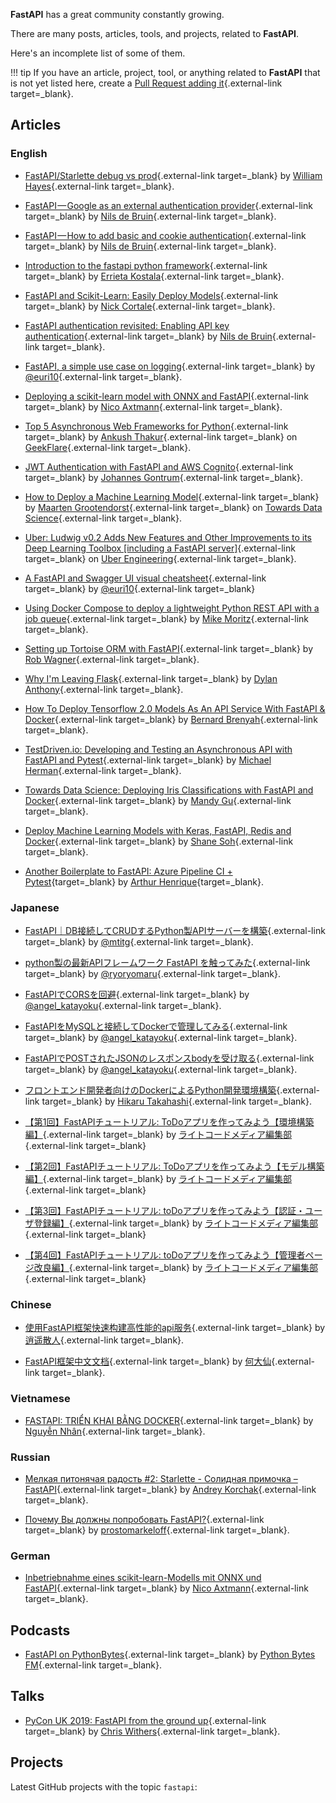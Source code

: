 **FastAPI** has a great community constantly growing.

There are many posts, articles, tools, and projects, related to **FastAPI**.

Here's an incomplete list of some of them.

!!! tip
    If you have an article, project, tool, or anything related to **FastAPI** that is not yet listed here, create a [Pull Request adding it](https://github.com/tiangolo/fastapi/edit/master/docs/external-links.md){.external-link target=_blank}.

## Articles

### English

* [FastAPI/Starlette debug vs prod](https://medium.com/@williamhayes/fastapi-starlette-debug-vs-prod-5f7561db3a59){.external-link target=_blank} by [William Hayes](https://medium.com/@williamhayes){.external-link target=_blank}.

* [FastAPI — Google as an external authentication provider](https://medium.com/data-rebels/fastapi-google-as-an-external-authentication-provider-3a527672cf33){.external-link target=_blank} by [Nils de Bruin](https://medium.com/@nils_29588){.external-link target=_blank}.

* [FastAPI — How to add basic and cookie authentication](https://medium.com/data-rebels/fastapi-how-to-add-basic-and-cookie-authentication-a45c85ef47d3){.external-link target=_blank} by [Nils de Bruin](https://medium.com/@nils_29588){.external-link target=_blank}.

* [Introduction to the fastapi python framework](https://dev.to/errietta/introduction-to-the-fastapi-python-framework-2n10){.external-link target=_blank} by [Errieta Kostala](https://dev.to/errietta){.external-link target=_blank}.

* [FastAPI and Scikit-Learn: Easily Deploy Models](http://nickc1.github.io/api,/scikit-learn/2019/01/10/scikit-fastapi.html){.external-link target=_blank} by [Nick Cortale](http://nickc1.github.io/){.external-link target=_blank}.

* [FastAPI authentication revisited: Enabling API key authentication](https://medium.com/data-rebels/fastapi-authentication-revisited-enabling-api-key-authentication-122dc5975680){.external-link target=_blank} by [Nils de Bruin](https://medium.com/@nils_29588){.external-link target=_blank}.

* [FastAPI, a simple use case on logging](https://blog.bartab.fr/fastapi-logging-on-the-fly/){.external-link target=_blank} by [@euri10](https://blog.bartab.fr/){.external-link target=_blank}.

* [Deploying a scikit-learn model with ONNX and FastAPI](https://medium.com/@nico.axtmann95/deploying-a-scikit-learn-model-with-onnx-und-fastapi-1af398268915){.external-link target=_blank} by [Nico Axtmann](https://www.linkedin.com/in/nico-axtmann){.external-link target=_blank}.

* [Top 5 Asynchronous Web Frameworks for Python](https://geekflare.com/python-asynchronous-web-frameworks/){.external-link target=_blank} by [Ankush Thakur](https://geekflare.com/author/ankush/){.external-link target=_blank} on [GeekFlare](https://geekflare.com){.external-link target=_blank}.

* [JWT Authentication with FastAPI and AWS Cognito](https://medium.com/@gntrm/jwt-authentication-with-fastapi-and-aws-cognito-1333f7f2729e){.external-link target=_blank} by [Johannes Gontrum](https://twitter.com/gntrm){.external-link target=_blank}.

* [How to Deploy a Machine Learning Model](https://towardsdatascience.com/how-to-deploy-a-machine-learning-model-dc51200fe8cf){.external-link target=_blank} by [Maarten Grootendorst](https://www.linkedin.com/in/mgrootendorst/){.external-link target=_blank} on [Towards Data Science](https://towardsdatascience.com/){.external-link target=_blank}.

* [Uber: Ludwig v0.2 Adds New Features and Other Improvements to its Deep Learning Toolbox [including a FastAPI server]](https://eng.uber.com/ludwig-v0-2/){.external-link target=_blank} on [Uber Engineering](https://eng.uber.com){.external-link target=_blank}.

* [A FastAPI and Swagger UI visual cheatsheet](https://gitlab.com/euri10/fastapi_cheatsheet){.external-link target=_blank} by [@euri10](https://gitlab.com/euri10){.external-link target=_blank}

* [Using Docker Compose to deploy a lightweight Python REST API with a job queue](https://medium.com/@mike.p.moritz/using-docker-compose-to-deploy-a-lightweight-python-rest-api-with-a-job-queue-37e6072a209b){.external-link target=_blank} by [Mike Moritz](https://medium.com/@mike.p.moritz){.external-link target=_blank}.

* [Setting up Tortoise ORM with FastAPI](https://robwagner.dev/tortoise-fastapi-setup/){.external-link target=_blank} by [Rob Wagner](https://robwagner.dev/){.external-link target=_blank}.

* [Why I'm Leaving Flask](https://dev.to/dbanty/why-i-m-leaving-flask-3ki6){.external-link target=_blank} by [Dylan Anthony](https://dev.to/dbanty){.external-link target=_blank}.

* [How To Deploy Tensorflow 2.0 Models As An API Service With FastAPI & Docker](https://medium.com/python-data/how-to-deploy-tensorflow-2-0-models-as-an-api-service-with-fastapi-docker-128b177e81f3){.external-link target=_blank} by [Bernard Brenyah](https://medium.com/@bbrenyah){.external-link target=_blank}.

* [TestDriven.io: Developing and Testing an Asynchronous API with FastAPI and Pytest](https://testdriven.io/blog/fastapi-crud/){.external-link target=_blank} by [Michael Herman](https://testdriven.io/authors/herman/){.external-link target=_blank}.

* [Towards Data Science: Deploying Iris Classifications with FastAPI and Docker](https://towardsdatascience.com/deploying-iris-classifications-with-fastapi-and-docker-7c9b83fdec3a){.external-link target=_blank} by [Mandy Gu](https://towardsdatascience.com/@mandygu){.external-link target=_blank}.

* [Deploy Machine Learning Models with Keras, FastAPI, Redis and Docker](https://medium.com/analytics-vidhya/deploy-machine-learning-models-with-keras-fastapi-redis-and-docker-4940df614ece){.external-link target=_blank} by [Shane Soh](https://medium.com/@shane.soh){.external-link target=_blank}.

* [Another Boilerplate to FastAPI: Azure Pipeline CI + Pytest](https://medium.com/@arthur393/another-boilerplate-to-fastapi-azure-pipeline-ci-pytest-3c8d9a4be0bb){target=_blank} by [Arthur Henrique](https://twitter.com/arthurheinrique){target=_blank}.

### Japanese

* [FastAPI｜DB接続してCRUDするPython製APIサーバーを構築](https://qiita.com/mtitg/items/47770e9a562dd150631d){.external-link target=_blank} by [@mtitg](https://qiita.com/mtitg){.external-link target=_blank}.

* [python製の最新APIフレームワーク FastAPI を触ってみた](https://qiita.com/ryoryomaru/items/59958ed385b3571d50de){.external-link target=_blank} by [@ryoryomaru](https://qiita.com/ryoryomaru){.external-link target=_blank}.

* [FastAPIでCORSを回避](https://qiita.com/angel_katayoku/items/0e1f5dbbe62efc612a78){.external-link target=_blank} by [@angel_katayoku](https://qiita.com/angel_katayoku){.external-link target=_blank}.

* [FastAPIをMySQLと接続してDockerで管理してみる](https://qiita.com/angel_katayoku/items/4fbc1a4e2b33fa2237d2){.external-link target=_blank} by [@angel_katayoku](https://qiita.com/angel_katayoku){.external-link target=_blank}.

* [FastAPIでPOSTされたJSONのレスポンスbodyを受け取る](https://qiita.com/angel_katayoku/items/8a458a8952f50b73f420){.external-link target=_blank} by [@angel_katayoku](https://qiita.com/angel_katayoku){.external-link target=_blank}.

* [フロントエンド開発者向けのDockerによるPython開発環境構築](https://qiita.com/hikarut/items/b178af2e2440c67c6ac4){.external-link target=_blank} by [Hikaru Takahashi](https://qiita.com/hikarut){.external-link target=_blank}.

* [【第1回】FastAPIチュートリアル: ToDoアプリを作ってみよう【環境構築編】](https://rightcode.co.jp/blog/information-technology/fastapi-tutorial-todo-apps-environment){.external-link target=_blank} by [ライトコードメディア編集部](https://rightcode.co.jp/author/jun){.external-link target=_blank}

* [【第2回】FastAPIチュートリアル: ToDoアプリを作ってみよう【モデル構築編】](https://rightcode.co.jp/blog/information-technology/fastapi-tutorial-todo-apps-model-building){.external-link target=_blank} by [ライトコードメディア編集部](https://rightcode.co.jp/author/jun){.external-link target=_blank}

* [【第3回】FastAPIチュートリアル: toDoアプリを作ってみよう【認証・ユーザ登録編】](https://rightcode.co.jp/blog/information-technology/fastapi-tutorial-todo-apps-authentication-user-registration){.external-link target=_blank} by [ライトコードメディア編集部](https://rightcode.co.jp/author/jun){.external-link target=_blank}

* [【第4回】FastAPIチュートリアル: toDoアプリを作ってみよう【管理者ページ改良編】](https://rightcode.co.jp/blog/information-technology/fastapi-tutorial-todo-apps-admin-page-improvement){.external-link target=_blank} by [ライトコードメディア編集部](https://rightcode.co.jp/author/jun){.external-link target=_blank}

### Chinese

* [使用FastAPI框架快速构建高性能的api服务](https://cloud.tencent.com/developer/article/1431448){.external-link target=_blank} by [逍遥散人](https://cloud.tencent.com/developer/user/5471722){.external-link target=_blank}.

* [FastAPI框架中文文档](https://wxq0309.github.io/){.external-link target=_blank} by [何大仙](https://wxq0309.github.io/){.external-link target=_blank}.

### Vietnamese

* [FASTAPI: TRIỂN KHAI BẰNG DOCKER](https://fullstackstation.com/fastapi-trien-khai-bang-docker/){.external-link target=_blank} by [Nguyễn Nhân](https://fullstackstation.com/author/figonking/){.external-link target=_blank}.

### Russian

* [Мелкая питонячая радость #2: Starlette - Солидная примочка – FastAPI](https://habr.com/ru/post/454440/){.external-link target=_blank} by [Andrey Korchak](https://habr.com/ru/users/57uff3r/){.external-link target=_blank}.

* [Почему Вы должны попробовать FastAPI?](https://habr.com/ru/post/478620/){.external-link target=_blank} by [prostomarkeloff](https://github.com/prostomarkeloff){.external-link target=_blank}.

### German

* [Inbetriebnahme eines scikit-learn-Modells mit ONNX und FastAPI](https://blog.codecentric.de/2019/08/inbetriebnahme-eines-scikit-learn-modells-mit-onnx-und-fastapi/){.external-link target=_blank} by [Nico Axtmann](https://twitter.com/_nicoax){.external-link target=_blank}.

## Podcasts

* [FastAPI on PythonBytes](https://pythonbytes.fm/episodes/show/123/time-to-right-the-py-wrongs?time_in_sec=855){.external-link target=_blank} by [Python Bytes FM](https://pythonbytes.fm/){.external-link target=_blank}.

## Talks

* [PyCon UK 2019: FastAPI from the ground up](https://www.youtube.com/watch?v=3DLwPcrE5mA){.external-link target=_blank} by [Chris Withers](https://twitter.com/chriswithers13){.external-link target=_blank}.

## Projects

Latest GitHub projects with the topic `fastapi`:

<div class="github-topic-projects">
</div>

